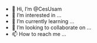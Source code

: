 - 👋 Hi, I’m @CesUsam
- 👀 I’m interested in ...
- 🌱 I’m currently learning ...
- 💞️ I’m looking to collaborate on ...
- 📫 How to reach me ...

<!---
CesUsam/CesUsam is a ✨ special ✨ repository because its `README.md` (this file) appears on your GitHub profile.
You can click the Preview link to take a look at your changes.
--->
